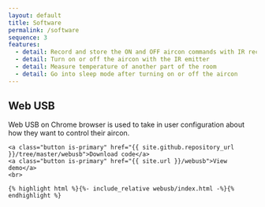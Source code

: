 ```yaml
---
layout: default
title: Software
permalink: /software
sequence: 3
features:
  - detail: Record and store the ON and OFF aircon commands with IR receiver
  - detail: Turn on or off the aircon with the IR emitter
  - detail: Measure temperature of another part of the room
  - detail: Go into sleep mode after turning on or off the aircon
---
```


<section class="section is-small">
  <div class="container">
    <h2 class="title is-1">Web USB</h2>
    <p class="subtitle is-4 is-spaced">Web USB on Chrome browser is used to take in user configuration about how they want to control their aircon.</p>

    <a class="button is-primary" href="{{ site.github.repository_url }}/tree/master/webusb">Download code</a>
    <a class="button is-primary" href="{{ site.url }}/webusb">View demo</a>
    <br>

    {% highlight html %}{%- include_relative webusb/index.html -%}{% endhighlight %}
  </div>
</section>

<canvas id="myChart" style="width:100%;max-width:700px"></canvas>

<script>
var xyValues = [
  {x:50, y:7},
  {x:60, y:8},
  {x:70, y:8},
  {x:80, y:9},
  {x:90, y:9},
  {x:100, y:9},
  {x:110, y:10},
  {x:120, y:11},
  {x:130, y:14},
  {x:140, y:14},
  {x:150, y:15}
];

new Chart("myChart", {
  type: "scatter",
  data: {
    datasets: [{
      pointRadius: 4,
      pointBackgroundColor: "rgb(0,0,255)",
      data: xyValues
    }]
  },
  options: 
  {
        layout:
            padding: 20
        }
         {
    legend: {display: false},
           {
   scales: {
      xAxes: [{ticks: {min: 40, max:160}}],
      yAxes: [{ticks: {min: 6, max:16}}],
    }
  }
});
</script>

